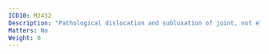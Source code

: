 ```yaml
---
ICD10: M2432
Description: "Pathological dislocation and subluxation of joint, not elsewhere classified: Upper arm"
Matters: No
Weight: 0
---
```


